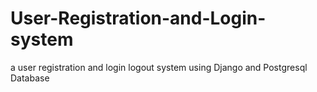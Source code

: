 # User-Registration-and-Login-system
a user registration and login logout system using Django and Postgresql Database

